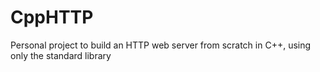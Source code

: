# CppHTTP
Personal project to build an HTTP web server from scratch in C++, using only the standard library
